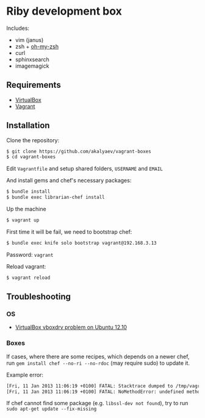 # Riby development box

Includes:

* vim (janus)
* zsh + [oh-my-zsh](http://github.com/robbyrussell/oh-my-zsh)
* curl
* sphinxsearch
* imagemagick

## Requirements

* [VirtualBox](https://www.virtualbox.org)
* [Vagrant](http://vagrantup.com)

## Installation

Clone the repository:

```bash
$ git clone https://github.com/akalyaev/vagrant-boxes
$ cd vagrant-boxes
```

Edit `Vagrantfile` and setup shared folders, `USERNAME` and `EMAIL`

And install gems and chef's necessary packages:

```bash
$ bundle install
$ bundle exec librarian-chef install
```

Up the machine

```bash
$ vagrant up
```

First time it will be fail, we need to bootstrap chef:

```bash
$ bundle exec knife solo bootstrap vagrant@192.168.3.13 
```

Password: `vagrant`

Reload vagrant:

```bash
$ vagrant reload
```

## Troubleshooting

### OS

* [VirtualBox vboxdrv problem on Ubuntu 12.10](http://nikunjlahoti.com/2012/11/09/virtualbox-on-ubuntu-12-10/)

### Boxes

If cases, where there are some recipes, which depends on a newer chef, run `gem install chef --no-ri --no-rdoc` (may require sudo) to update it.

Example error:

```bash
[Fri, 11 Jan 2013 11:06:19 +0100] FATAL: Stacktrace dumped to /tmp/vagrant-chef-1/chef-stacktrace.out
[Fri, 11 Jan 2013 11:06:19 +0100] FATAL: NoMethodError: undefined method `default_action' for #<Class:0x7f0c909547c0>
```

If chef cannot find some package (e.g. `libssl-dev not found`), try to run `sudo apt-get update --fix-missing`
